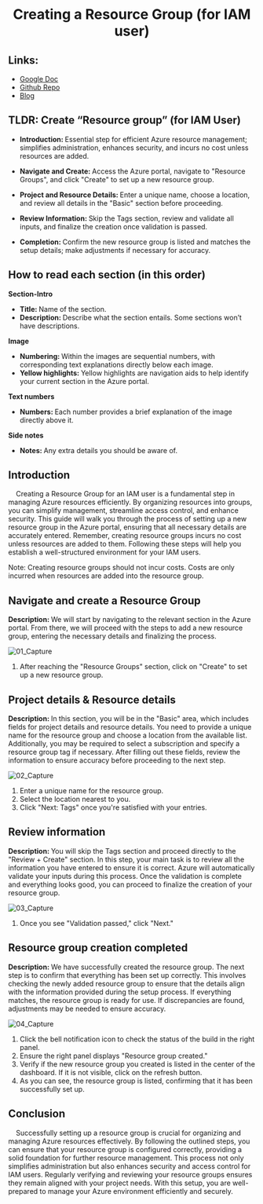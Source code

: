<h1 align="center">Creating a Resource Group (for IAM user)</h1>

<h2>Links:</h2>

- [Google Doc](https://docs.google.com/document/d/1uvH1xt40GQVH9PJe3dRQ7eJF6HBQaVdKAmTkoXzQQXY/edit?usp=sharing)
- [Github Repo](https://github.com/ImranHuhn/AzureRGIAM)
- [Blog](http://www.techdeficient.com/2024/06/creating-resource-group-for-iam-user.html)

<h2>TLDR: Create “Resource group” (for IAM User)</h2>

- <b>Introduction: </b>Essential step for efficient Azure resource management; simplifies administration, enhances security, and incurs no cost unless resources are added.

- <b>Navigate and Create: </b>Access the Azure portal, navigate to "Resource Groups", and click "Create" to set up a new resource group.

- <b>Project and Resource Details: </b>Enter a unique name, choose a location, and review all details in the "Basic" section before proceeding.

- <b>Review Information: </b>Skip the Tags section, review and validate all inputs, and finalize the creation once validation is passed.

- <b>Completion: </b>Confirm the new resource group is listed and matches the setup details; make adjustments if necessary for accuracy.

<h2>How to read each section (in this order)</h2>

<b>Section-Intro</b> 
- <b>Title: </b>Name of the section.
- <b>Description: </b>Describe what the section entails. Some sections won’t have descriptions. 

<b>Image</b> 
- <b>Numbering: </b>Within the images are sequential numbers, with corresponding text explanations directly below each image.
- <b>Yellow highlights: </b>Yellow highlights are navigation aids to help identify your current section in the Azure portal.

<b>Text numbers</b> 
- <b>Numbers: </b>Each number provides a brief explanation of the image directly above it.

<b>Side notes</b> 
- <b>Notes: </b>Any extra details you should be aware of.

<h2>Introduction</h2>

&nbsp;&nbsp;&nbsp;&nbsp;Creating a Resource Group for an IAM user is a fundamental step in managing Azure resources efficiently. By organizing resources into groups, you can simplify management, streamline access control, and enhance security. This guide will walk you through the process of setting up a new resource group in the Azure portal, ensuring that all necessary details are accurately entered. Remember, creating resource groups incurs no cost unless resources are added to them. Following these steps will help you establish a well-structured environment for your IAM users.

Note: Creating resource groups should not incur costs. Costs are only incurred when resources are added into the resource group.

<h2>Navigate and create a Resource Group</h2>

<b>Description: </b>We will start by navigating to the relevant section in the Azure portal. From there, we will proceed with the steps to add a new resource group, entering the necessary details and finalizing the process.

![01_Capture](https://github.com/ImranHuhn/AzureRGIAM/assets/52342912/53f4e086-7aea-438c-a0ca-1fb44edcd56b)

1.  After reaching the "Resource Groups" section, click on "Create" to set up a new resource group.

<h2>Project details & Resource details</h2>

<b>Description: </b>In this section, you will be in the "Basic" area, which includes fields for project details and resource details. You need to provide a unique name for the resource group and choose a location from the available list. Additionally, you may be required to select a subscription and specify a resource group tag if necessary. After filling out these fields, review the information to ensure accuracy before proceeding to the next step.

![02_Capture](https://github.com/ImranHuhn/AzureRGIAM/assets/52342912/f621b17e-5584-4f96-a176-9b21e37e8911)

1.  Enter a unique name for the resource group.
2.  Select the location nearest to you.
3.  Click "Next: Tags" once you're satisfied with your entries.

<h2>Review information</h2>

<b>Description: </b>You will skip the Tags section and proceed directly to the "Review + Create" section. In this step, your main task is to review all the information you have entered to ensure it is correct. Azure will automatically validate your inputs during this process. Once the validation is complete and everything looks good, you can proceed to finalize the creation of your resource group.

![03_Capture](https://github.com/ImranHuhn/AzureRGIAM/assets/52342912/c33f5a67-61ba-479e-8c74-41d4ee52b84e)

1.  Once you see "Validation passed," click "Next."

<h2>Resource group creation completed</h2>

<b>Description: </b>We have successfully created the resource group. The next step is to confirm that everything has been set up correctly. This involves checking the newly added resource group to ensure that the details align with the information provided during the setup process. If everything matches, the resource group is ready for use. If discrepancies are found, adjustments may be needed to ensure accuracy.

![04_Capture](https://github.com/ImranHuhn/AzureRGIAM/assets/52342912/09b02899-cc02-4751-b6f0-cac7bd92e1d9)

1.  Click the bell notification icon to check the status of the build in the right panel.
2.  Ensure the right panel displays "Resource group created."
3.  Verify if the new resource group you created is listed in the center of the dashboard. If it is not visible, click on the refresh button.
4.  As you can see, the resource group is listed, confirming that it has been successfully set up.

<h2>Conclusion</h2>

&nbsp;&nbsp;&nbsp;&nbsp;Successfully setting up a resource group is crucial for organizing and managing Azure resources effectively. By following the outlined steps, you can ensure that your resource group is configured correctly, providing a solid foundation for further resource management. This process not only simplifies administration but also enhances security and access control for IAM users. Regularly verifying and reviewing your resource groups ensures they remain aligned with your project needs. With this setup, you are well-prepared to manage your Azure environment efficiently and securely.

